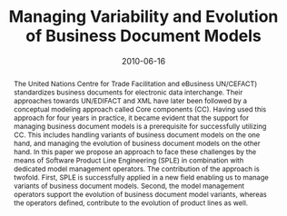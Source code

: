 ---
abstract: The United Nations Centre for Trade Facilitation and eBusiness UN/CEFACT)
  standardizes business documents for electronic data interchange. Their approaches
  towards UN/EDIFACT and XML have later been followed by a conceptual modeling approach
  called Core components (CC). Having used this approach for four years in practice,
  it became evident that the support for managing business document models is a prerequisite
  for successfully utilizing CC. This includes handling variants of business document
  models on the one hand, and managing the evolution of business document models on
  the other hand. In this paper we propose an approach to face these challenges by
  the means of Software Product Line Engineering (SPLE) in combination with dedicated
  model management operators. The contribution of the approach is twofold. First,
  SPLE is successfully applied in a new field enabling us to manage variants of business
  document models. Second, the model management operators support the evolution of
  business document model variants, whereas the operators defined, contribute to the
  evolution of product lines as well.
authors:
- Christian Pichler
- Martina Seidl
- Christian Huemer
date: '2010-06-16'
featured: false
publication_types:
- '0'
publishDate: '2010-06-16'
title: Managing Variability and Evolution of Business Document Models
url_pdf: http://ceur-ws.org/Vol-625/MDPLE2010-paper6-Pichler.pdf
---
